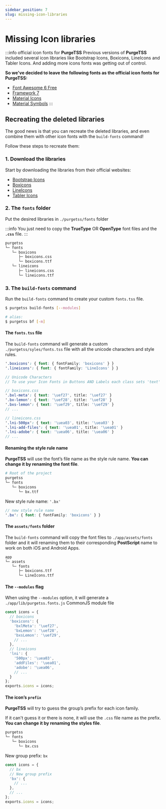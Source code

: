 ```yaml
---
sidebar_position: 7
slug: missing-icon-libraries
---
```


# Missing Icon libraries

:::info official icon fonts for **PurgeTSS**
Previous versions of **PurgeTSS** included several icon libraries like Bootstrap Icons, Boxicons, LineIcons and Tabler Icons. And adding more icons fonts was getting out of control.

**So we've decided to leave the following fonts as the official icon fonts for PurgeTSS:**

- [Font Awesome 6 Free](https://fontawesome.com)
- [Framework 7](https://framework7.io/icons/)
- [Material Icons](https://fonts.google.com/icons?icon.set=Material+Icons)
- [Material Symbols](https://fonts.google.com/icons?icon.set=Material+Symbols)
:::

## Recreating the deleted libraries
The good news is that you can recreate the deleted libraries, and even combine them with other icon fonts with the `build-fonts` command!

Follow these steps to recreate them:

### 1. Download the libraries
Start by downloading the libraries from their official websites:

- [Bootstrap Icons](https://icons.getbootstrap.com)
- [Boxicons](https://boxicons.com)
- [LineIcons](https://lineicons.com/icons/?type=free)
- [Tabler Icons](https://tabler-icons.io)

### 2. The `fonts` folder
Put the desired libraries in `./purgetss/fonts` folder

:::info
You just need to copy the **TrueType** OR **OpenType** font files and the **`.css`** file.
:::

```bash title="./purgetss/fonts/"
purgetss
└─ fonts
   └─ boxicons
      ├─ boxicons.css
      └─ boxicons.ttf
   └─ lineicons
      ├─ lineicons.css
      └─ lineicons.ttf
```

### 3. The `build-fonts` command
Run the `build-fonts` command to create your custom `fonts.tss` file.

```bash
$ purgetss build-fonts [--modules]

# alias:
$ purgetss bf [-m]
```

#### The `fonts.tss` file
The `build-fonts` command will generate a custom `./purgetss/syles/fonts.tss` file with all the unicode characters and style rules.

```scss title="./purgetss/syles/fonts.tss"
'.boxicons': { font: { fontFamily: 'boxicons' } }
'.lineicons': { font: { fontFamily: 'LineIcons' } }

// Unicode Characters
// To use your Icon Fonts in Buttons AND Labels each class sets 'text' and 'title' properties

// boxicons.css
'.bxl-meta': { text: '\uef27', title: '\uef27' }
'.bx-lemon': { text: '\uef28', title: '\uef28' }
'.bxs-lemon': { text: '\uef29', title: '\uef29' }
// ...

// lineicons.css
'.lni-500px': { text: '\uea03', title: '\uea03' }
'.lni-add-files': { text: '\uea01', title: '\uea01' }
'.lni-adobe': { text: '\uea06', title: '\uea06' }
// ...
```

#### Renaming the style rule name
**PurgeTSS** will use the font’s file name as the style rule name. **You can change it by renaming the font file**.

```bash title="./purgetss/fonts/"
# Root of the project
purgetss
└─ fonts
   └─ boxicons
      └─ bx.ttf
```

New style rule name: `'.bx'`
```scss title="./purgetss/syles/fonts.tss"
// new style rule name
'.bx': { font: { fontFamily: 'boxicons' } }
```

#### The `assets/fonts` folder
The `build-fonts` command will copy the font files to `./app/assets/fonts` folder and it will renaming them to their corresponding **PostScript** name to work on both iOS and Android Apps.

```bash title="./app/assets/fonts/"
app
└─ assets
   └─ fonts
      ├─ boxicons.ttf
      └─ LineIcons.ttf
```

#### The `--modules` flag
When using the `--modules` option, it will generate a `./app/lib/purgetss.fonts.js` CommonJS module file

```typescript title="./app/lib/purgetss.fonts.js"
const icons = {
  // boxicons
  'boxicons': {
    'bxlMeta': '\uef27',
    'bxLemon': '\uef28',
    'bxsLemon': '\uef29',
    // ...
  },
  // lineicons
  'lni': {
    '500px': '\uea03',
    'addFiles': '\uea01',
    'adobe': '\uea06',
    // ...
  }
};
exports.icons = icons;
```

#### The icon’s `prefix`
**PurgeTSS** will try to guess the group’s prefix for each icon family.

If it can't guess it or there is none, it will use the `.css` file name as the prefix. **You can change it by renaming the styles file**.

```bash title="./purgetss/fonts/"
purgetss
└─ fonts
   └─ boxicons
      └─ bx.css
```

New group prefix: `bx`

```typescript title="./app/lib/purgetss.fonts.js"
const icons = {
  // bx
  // New group prefix
  'bx': {
    // ...
  },
  // ...
};
exports.icons = icons;
```
